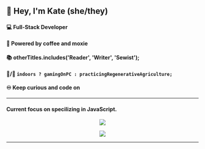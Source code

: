 ## :vulcan_salute: Hey, I'm Kate (she/they) 

#### :computer: Full-Stack Developer
#### :battery: Powered by coffee and moxie 
#### :books: otherTitles.includes('Reader', 'Writer', 'Sewist'); 
#### :space_invader:/:ear_of_rice: ``` indoors ? gamingOnPC : practicingRegenerativeAgriculture; ```
#### :infinity: Keep curious and code on

<!-- 	:electron: :atom: -->
<hr/>

#### Current focus on specilizing in JavaScript.

<!-- [![Top Langs](https://github-readme-stats.vercel.app/api/top-langs/?username=KateLockhart&layout=compact)](https://github.com/anuraghazra/github-readme-stats)
 -->
<p align="center">

<!--   <img  src="https://github-readme-stats.vercel.app/api?username=KateLockhart&show_icons=true&icon_color=f7df1e&theme=github_dark&line_height=20&hide_border=true"/> -->

<!-- GitHub Streak Stats -->
 <!-- [![GitHub Streak](https://github-readme-streak-stats.herokuapp.com?user=KateLockhart&theme=github-dark&date_format=M%20j%5B%2C%20Y%5D&fire=DD2727&currStreakNum=DDCD00&sideNums=DDCD00&border=3473DD&ring=3473DD)](https://git.io/streak-stats) -->
  <img src="https://github-readme-streak-stats.herokuapp.com?user=KateLockhart&theme=github-dark&date_format=M%20j%5B%2C%20Y%5D&fire=DD2727&currStreakNum=DDCD00&sideNums=DDCD00&border=3473DD&ring=3473DD" />
</p>

<p align="center">
  <img src="https://github-readme-stats.vercel.app/api/top-langs/?username=KateLockhart&theme=github_dark&layout=compact&hide_border=true"/>
</p>

<hr/>

<!-- <p align="center">
 ![Visitor Count](https://profile-counter.glitch.me/KateLockhart/count.svg) 
  <img src="https://profile-counter.glitch.me/KateLockhart/count.svg" />
</p> -->
<!-- ![visitors](https://visitor-badge.glitch.me/badge?page_id=KateLockhart&left_color=green&right_color=yellow) -->

<!-- ![Linked In Logo to Redirect to Kate's LinkedIn Profile](http://www.w3.org/2000/svg) -->
<!--
**KateLockhart/KateLockhart** is a ✨ _special_ ✨ repository because its `README.md` (this file) appears on your GitHub profile.

Here are some ideas to get you started:

- 🔭 I’m currently working on ...
- 🌱 I’m currently learning ...
- 👯 I’m looking to collaborate on ...
- 🤔 I’m looking for help with ...
- 💬 Ask me about ...
- 📫 How to reach me: ...
- 😄 Pronouns: ...
- ⚡ Fun fact: ...
-->
